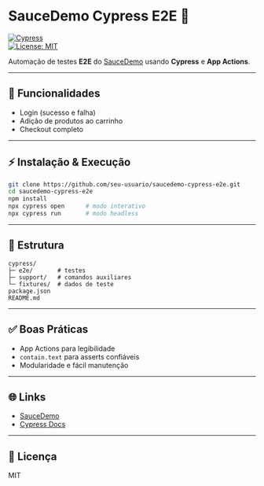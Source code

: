 # SauceDemo Cypress E2E 🚀

[![Cypress](https://img.shields.io/badge/Cypress-E2E-blue)](https://www.cypress.io/)  
[![License: MIT](https://img.shields.io/badge/License-MIT-green)](LICENSE)

Automação de testes **E2E** do [SauceDemo](https://www.saucedemo.com/) usando **Cypress** e **App Actions**.

---

## 🔹 Funcionalidades

- Login (sucesso e falha)  
- Adição de produtos ao carrinho  
- Checkout completo  

---

## ⚡ Instalação & Execução

```bash
git clone https://github.com/seu-usuario/saucedemo-cypress-e2e.git
cd saucedemo-cypress-e2e
npm install
npx cypress open      # modo interativo
npx cypress run       # modo headless
```

---

## 📂 Estrutura

```
cypress/
├─ e2e/       # testes
├─ support/   # comandos auxiliares
└─ fixtures/  # dados de teste
package.json
README.md
```

---

## ✅ Boas Práticas

- App Actions para legibilidade  
- `contain.text` para asserts confiáveis  
- Modularidade e fácil manutenção

---

## 🌐 Links

- [SauceDemo](https://www.saucedemo.com/)  
- [Cypress Docs](https://docs.cypress.io/)  

---

## 📄 Licença

MIT
